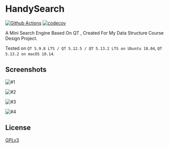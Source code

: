 # HandySearch 
[![Github Actions](https://github.com/yxwangcs/handysearch/workflows/build/badge.svg)](https://github.com/yxwangcs/handysearch/actions?workflow=build) [![codecov](https://codecov.io/gh/yxwangcs/handysearch/branch/master/graph/badge.svg)](https://codecov.io/gh/yxwangcs/handysearch)

A Mini Search Engine Based On QT , Created For My Data Structure Course Design Project.

Tested on `QT 5.9.8 LTS / QT 5.12.5 / QT 5.13.2 LTS on Ubuntu 18.04`, `QT 5.13.2 on macOS 10.14`. 

## Screenshots

![#1](https://github.com/yxwangcs/handysearch/raw/master/Screenshots/1.png)

![#2](https://github.com/yxwangcs/handysearch/raw/master/Screenshots/2.png)

![#3](https://github.com/yxwangcs/handysearch/raw/master/Screenshots/3.png)

![#4](https://github.com/yxwangcs/handysearch/raw/master/Screenshots/4.png)

## License
[GPLv3](https://github.com/yxwangcs/handysearch/blob/master/LICENSE)

